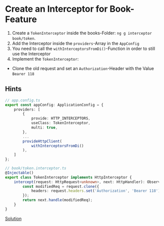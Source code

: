 # Create an Interceptor for Book-Feature
1. Create a `TokenInterceptor` inside the books-Folder: `ng g interceptor book/token`.
2. Add the Interceptor inside the `providers`-Array in the `AppConfig`
3. You need to call the `withInterceptorsFromDi()`-Function in order to still use the Interceptor
4. Implement the `TokenInterceptor`:
- Clone the old request and set an `Authorization`-Header with the Value `Bearer 118`


## Hints

```typescript
// app.config.ts
export const appConfig: ApplicationConfig = {
    providers: [
        {
            provide: HTTP_INTERCEPTORS,
            useClass: TokenInterceptor,
            multi: true,
        },
        ...
        provideHttpClient(
            withInterceptorsFromDi()
        ),
    ]
};
```


```typescript
// book/token.interceptor.ts
@Injectable()
export class TokenInterceptor implements HttpInterceptor {
    intercept(request: HttpRequest<unknown>, next: HttpHandler): Observable<HttpEvent<unknown>> {
        const modifiedReq = request.clone({
            headers: request.headers.set('Authorization', 'Bearer 118'),
        });
        return next.handle(modifiedReq);
    }
}
```

[Solution](https://github.com/martinakraus/angular-standalone-intro/commit/5b2ef344ad88f5e7556be38222ebe91f68581dcb)
